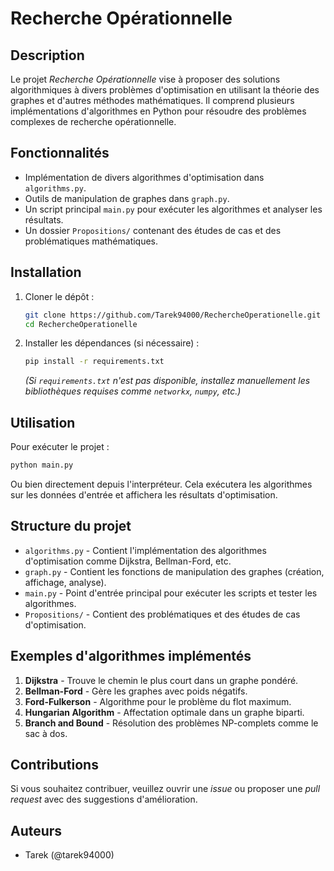# Recherche Opérationnelle

## Description
Le projet *Recherche Opérationnelle* vise à proposer des solutions algorithmiques à divers problèmes d'optimisation en utilisant la théorie des graphes et d'autres méthodes mathématiques. Il comprend plusieurs implémentations d'algorithmes en Python pour résoudre des problèmes complexes de recherche opérationnelle.

## Fonctionnalités
- Implémentation de divers algorithmes d'optimisation dans `algorithms.py`.
- Outils de manipulation de graphes dans `graph.py`.
- Un script principal `main.py` pour exécuter les algorithmes et analyser les résultats.
- Un dossier `Propositions/` contenant des études de cas et des problématiques mathématiques.

## Installation
1. Cloner le dépôt :
   ```sh
   git clone https://github.com/Tarek94000/RechercheOperationelle.git
   cd RechercheOperationelle
   ```
2. Installer les dépendances (si nécessaire) :
   ```sh
   pip install -r requirements.txt
   ```
   *(Si `requirements.txt` n'est pas disponible, installez manuellement les bibliothèques requises comme `networkx`, `numpy`, etc.)*

## Utilisation
Pour exécuter le projet :
```sh
python main.py
```
Ou bien directement depuis l'interpréteur.
Cela exécutera les algorithmes sur les données d'entrée et affichera les résultats d'optimisation.

## Structure du projet
- `algorithms.py` - Contient l'implémentation des algorithmes d'optimisation comme Dijkstra, Bellman-Ford, etc.
- `graph.py` - Contient les fonctions de manipulation des graphes (création, affichage, analyse).
- `main.py` - Point d'entrée principal pour exécuter les scripts et tester les algorithmes.
- `Propositions/` - Contient des problématiques et des études de cas d'optimisation.

## Exemples d'algorithmes implémentés
1. **Dijkstra** - Trouve le chemin le plus court dans un graphe pondéré.
2. **Bellman-Ford** - Gère les graphes avec poids négatifs.
3. **Ford-Fulkerson** - Algorithme pour le problème du flot maximum.
4. **Hungarian Algorithm** - Affectation optimale dans un graphe biparti.
5. **Branch and Bound** - Résolution des problèmes NP-complets comme le sac à dos.

## Contributions
Si vous souhaitez contribuer, veuillez ouvrir une *issue* ou proposer une *pull request* avec des suggestions d'amélioration.

## Auteurs
- Tarek (@tarek94000)
